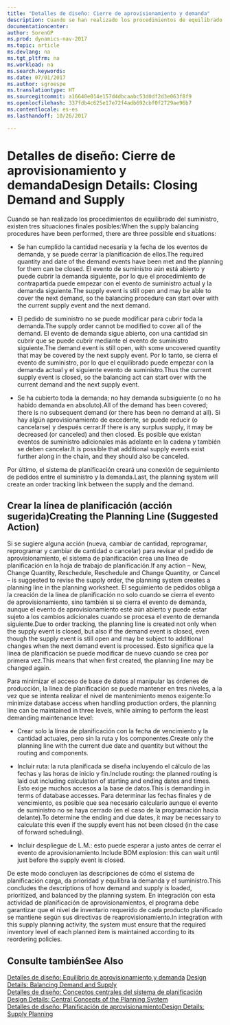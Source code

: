 ```yaml
---
title: "Detalles de diseño: Cierre de aprovisionamiento y demanda"
description: Cuando se han realizado los procedimientos de equilibrado del suministro, existen tres situaciones finales posibles.
documentationcenter: 
author: SorenGP
ms.prod: dynamics-nav-2017
ms.topic: article
ms.devlang: na
ms.tgt_pltfrm: na
ms.workload: na
ms.search.keywords: 
ms.date: 07/01/2017
ms.author: sgroespe
ms.translationtype: HT
ms.sourcegitcommit: a16640e014e157d4dbcaabc53d0df2d3e063f8f9
ms.openlocfilehash: 337fdb4c625e17e72f4adb692cbf0f2729ae96b7
ms.contentlocale: es-es
ms.lasthandoff: 10/26/2017

---
```

# <a name="design-details-closing-demand-and-supply"></a><span data-ttu-id="540db-103">Detalles de diseño: Cierre de aprovisionamiento y demanda</span><span class="sxs-lookup"><span data-stu-id="540db-103">Design Details: Closing Demand and Supply</span></span>
<span data-ttu-id="540db-104">Cuando se han realizado los procedimientos de equilibrado del suministro, existen tres situaciones finales posibles:</span><span class="sxs-lookup"><span data-stu-id="540db-104">When the supply balancing procedures have been performed, there are three possible end situations:</span></span>  

-   <span data-ttu-id="540db-105">Se han cumplido la cantidad necesaria y la fecha de los eventos de demanda, y se puede cerrar la planificación de ellos.</span><span class="sxs-lookup"><span data-stu-id="540db-105">The required quantity and date of the demand events have been met and the planning for them can be closed.</span></span> <span data-ttu-id="540db-106">El evento de suministro aún está abierto y puede cubrir la demanda siguiente, por lo que el procedimiento de contrapartida puede empezar con el evento de suministro actual y la demanda siguiente.</span><span class="sxs-lookup"><span data-stu-id="540db-106">The supply event is still open and may be able to cover the next demand, so the balancing procedure can start over with the current supply event and the next demand.</span></span>  

-   <span data-ttu-id="540db-107">El pedido de suministro no se puede modificar para cubrir toda la demanda.</span><span class="sxs-lookup"><span data-stu-id="540db-107">The supply order cannot be modified to cover all of the demand.</span></span> <span data-ttu-id="540db-108">El evento de demanda sigue abierto, con una cantidad sin cubrir que se puede cubrir mediante el evento de suministro siguiente.</span><span class="sxs-lookup"><span data-stu-id="540db-108">The demand event is still open, with some uncovered quantity that may be covered by the next supply event.</span></span> <span data-ttu-id="540db-109">Por lo tanto, se cierra el evento de suministro, por lo que el equilibrado puede empezar con la demanda actual y el siguiente evento de suministro.</span><span class="sxs-lookup"><span data-stu-id="540db-109">Thus the current supply event is closed, so the balancing act can start over with the current demand and the next supply event.</span></span>  

-   <span data-ttu-id="540db-110">Se ha cubierto toda la demanda; no hay demanda subsiguiente (o no ha habido demanda en absoluto).</span><span class="sxs-lookup"><span data-stu-id="540db-110">All of the demand has been covered; there is no subsequent demand (or there has been no demand at all).</span></span> <span data-ttu-id="540db-111">Si hay algún aprovisionamiento de excedente, se puede reducir (o cancelarse) y después cerrar.</span><span class="sxs-lookup"><span data-stu-id="540db-111">If there is any surplus supply, it may be decreased (or canceled) and then closed.</span></span> <span data-ttu-id="540db-112">Es posible que existan eventos de suministro adicionales más adelante en la cadena y también se deben cancelar.</span><span class="sxs-lookup"><span data-stu-id="540db-112">It is possible that additional supply events exist further along in the chain, and they should also be canceled.</span></span>  

 <span data-ttu-id="540db-113">Por último, el sistema de planificación creará una conexión de seguimiento de pedidos entre el suministro y la demanda.</span><span class="sxs-lookup"><span data-stu-id="540db-113">Last, the planning system will create an order tracking link between the supply and the demand.</span></span>  

## <a name="creating-the-planning-line-suggested-action"></a><span data-ttu-id="540db-114">Crear la línea de planificación (acción sugerida)</span><span class="sxs-lookup"><span data-stu-id="540db-114">Creating the Planning Line (Suggested Action)</span></span>  
 <span data-ttu-id="540db-115">Si se sugiere alguna acción (nueva, cambiar de cantidad, reprogramar, reprogramar y cambiar de cantidad o cancelar) para revisar el pedido de aprovisionamiento, el sistema de planificación crea una línea de planificación en la hoja de trabajo de planificación.</span><span class="sxs-lookup"><span data-stu-id="540db-115">If any action – New, Change Quantity, Reschedule, Reschedule and Change Quantity, or Cancel – is suggested to revise the supply order, the planning system creates a planning line in the planning worksheet.</span></span> <span data-ttu-id="540db-116">El seguimiento de pedidos obliga a la creación de la línea de planificación no solo cuando se cierra el evento de aprovisionamiento, sino también si se cierra el evento de demanda, aunque el evento de aprovisionamiento esté aún abierto y puede estar sujeto a los cambios adicionales cuando se procesa el evento de demanda siguiente.</span><span class="sxs-lookup"><span data-stu-id="540db-116">Due to order tracking, the planning line is created not only when the supply event is closed, but also if the demand event is closed, even though the supply event is still open and may be subject to additional changes when the next demand event is processed.</span></span> <span data-ttu-id="540db-117">Esto significa que la línea de planificación se puede modificar de nuevo cuando se crea por primera vez.</span><span class="sxs-lookup"><span data-stu-id="540db-117">This means that when first created, the planning line may be changed again.</span></span>  

 <span data-ttu-id="540db-118">Para minimizar el acceso de base de datos al manipular las órdenes de producción, la línea de planificación se puede mantener en tres niveles, a la vez que se intenta realizar el nivel de mantenimiento menos exigente:</span><span class="sxs-lookup"><span data-stu-id="540db-118">To minimize database access when handling production orders, the planning line can be maintained in three levels, while aiming to perform the least demanding maintenance level:</span></span>  

-   <span data-ttu-id="540db-119">Crear solo la línea de planificación con la fecha de vencimiento y la cantidad actuales, pero sin la ruta y los componentes.</span><span class="sxs-lookup"><span data-stu-id="540db-119">Create only the planning line with the current due date and quantity but without the routing and components.</span></span>  

-   <span data-ttu-id="540db-120">Incluir ruta: la ruta planificada se diseña incluyendo el cálculo de las fechas y las horas de inicio y fin.</span><span class="sxs-lookup"><span data-stu-id="540db-120">Include routing: the planned routing is laid out including calculation of starting and ending dates and times.</span></span> <span data-ttu-id="540db-121">Esto exige muchos accesos a la base de datos.</span><span class="sxs-lookup"><span data-stu-id="540db-121">This is demanding in terms of database accesses.</span></span> <span data-ttu-id="540db-122">Para determinar las fechas finales y de vencimiento, es posible que sea necesario calcularlo aunque el evento de suministro no se haya cerrado (en el caso de la programación hacia delante).</span><span class="sxs-lookup"><span data-stu-id="540db-122">To determine the ending and due dates, it may be necessary to calculate this even if the supply event has not been closed (in the case of forward scheduling).</span></span>  

-   <span data-ttu-id="540db-123">Incluir despliegue de L.M.: esto puede esperar a justo antes de cerrar el evento de aprovisionamiento.</span><span class="sxs-lookup"><span data-stu-id="540db-123">Include BOM explosion: this can wait until just before the supply event is closed.</span></span>  

 <span data-ttu-id="540db-124">De este modo concluyen las descripciones de cómo el sistema de planificación carga, da prioridad y equilibra la demanda y el suministro.</span><span class="sxs-lookup"><span data-stu-id="540db-124">This concludes the descriptions of how demand and supply is loaded, prioritized, and balanced by the planning system.</span></span> <span data-ttu-id="540db-125">En integración con esta actividad de planificación de aprovisionamientos, el programa debe garantizar que el nivel de inventario requerido de cada producto planificado se mantiene según sus directivas de reaprovisionamiento.</span><span class="sxs-lookup"><span data-stu-id="540db-125">In integration with this supply planning activity, the system must ensure that the required inventory level of each planned item is maintained according to its reordering policies.</span></span>  

## <a name="see-also"></a><span data-ttu-id="540db-126">Consulte también</span><span class="sxs-lookup"><span data-stu-id="540db-126">See Also</span></span>  
 <span data-ttu-id="540db-127">[Detalles de diseño: Equilibrio de aprovisionamiento y demanda](design-details-balancing-demand-and-supply.md) </span><span class="sxs-lookup"><span data-stu-id="540db-127">[Design Details: Balancing Demand and Supply](design-details-balancing-demand-and-supply.md) </span></span>  
 <span data-ttu-id="540db-128">[Detalles de diseño: Conceptos centrales del sistema de planificación](design-details-central-concepts-of-the-planning-system.md) </span><span class="sxs-lookup"><span data-stu-id="540db-128">[Design Details: Central Concepts of the Planning System](design-details-central-concepts-of-the-planning-system.md) </span></span>  
 [<span data-ttu-id="540db-129">Detalles de diseño: Planificación de aprovisionamiento</span><span class="sxs-lookup"><span data-stu-id="540db-129">Design Details: Supply Planning</span></span>](design-details-supply-planning.md)

